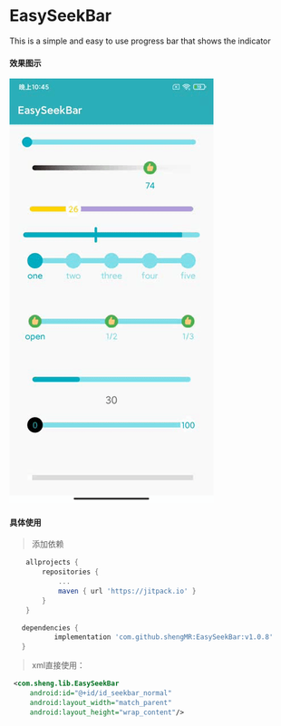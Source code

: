 # EasySeekBar
This is a simple and easy to use progress bar that shows the indicator

#### 效果图示

![1537408217454](note/1537408217454.gif)

#### 具体使用

> 添加依赖

```groovy
	allprojects {
		repositories {
			...
			maven { url 'https://jitpack.io' }
		}
	}
```
 ```groovy
 	dependencies {
	        implementation 'com.github.shengMR:EasySeekBar:v1.0.8'
	}

 ```

> xml直接使用：

```xml
 <com.sheng.lib.EasySeekBar
     android:id="@+id/id_seekbar_normal"
     android:layout_width="match_parent"
     android:layout_height="wrap_content"/>
```


















